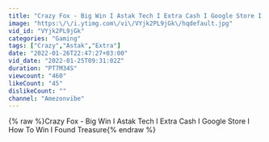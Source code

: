 ```yaml
---
title: "Crazy Fox - Big Win I Astak Tech I Extra Cash I Google Store I How To Win I Found Treasure"
image: "https:\/\/i.ytimg.com\/vi\/VYjk2PL9jGk\/hqdefault.jpg"
vid_id: "VYjk2PL9jGk"
categories: "Gaming"
tags: ["Crazy","Astak","Extra"]
date: "2022-01-26T22:47:27+03:00"
vid_date: "2022-01-25T09:31:02Z"
duration: "PT7M34S"
viewcount: "460"
likeCount: "45"
dislikeCount: ""
channel: "Amezonvibe"
---
```

{% raw %}Crazy Fox - Big Win I Astak Tech I Extra Cash I Google Store I How To Win I Found Treasure{% endraw %}
